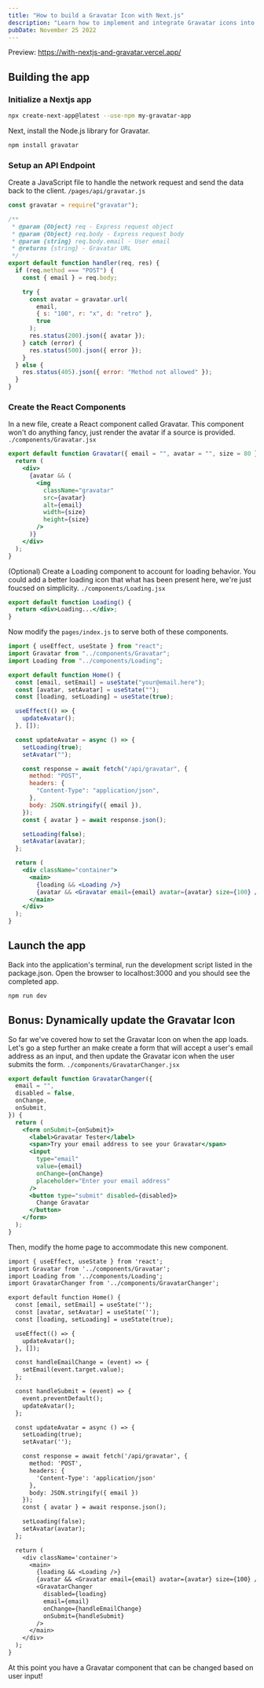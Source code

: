 ```yaml
---
title: "How to build a Gravatar Icon with Next.js"
description: "Learn how to implement and integrate Gravatar icons into your Next.js application. This tutorial shows you how to create a reusable Gravatar component for displaying user profile images."
pubDate: November 25 2022
---
```


Preview: https://with-nextjs-and-gravatar.vercel.app/

## Building the app

### Initialize a Nextjs app

```sh
npx create-next-app@latest --use-npm my-gravatar-app
```

Next, install the Node.js library for Gravatar.

```sh
npm install gravatar
```

### Setup an API Endpoint

Create a JavaScript file to handle the network request and send the data back to the client. `/pages/api/gravatar.js`

```js
const gravatar = require("gravatar");

/**
 * @param {Object} req - Express request object
 * @param {Object} req.body - Express request body
 * @param {string} req.body.email - User email
 * @returns {string} - Gravatar URL
 */
export default function handler(req, res) {
  if (req.method === "POST") {
    const { email } = req.body;

    try {
      const avatar = gravatar.url(
        email,
        { s: "100", r: "x", d: "retro" },
        true
      );
      res.status(200).json({ avatar });
    } catch (error) {
      res.status(500).json({ error });
    }
  } else {
    res.status(405).json({ error: "Method not allowed" });
  }
}
```

### Create the React Components

In a new file, create a React component called Gravatar. This component won't do anything fancy, just render the avatar if a source is provided. `./components/Gravatar.jsx`

```jsx
export default function Gravatar({ email = "", avatar = "", size = 80 }) {
  return (
    <div>
      {avatar && (
        <img
          className="gravatar"
          src={avatar}
          alt={email}
          width={size}
          height={size}
        />
      )}
    </div>
  );
}
```

(Optional) Create a Loading component to account for loading behavior. You could add a better loading icon that what has been present here, we're just foucsed on simplicity. `./components/Loading.jsx`

```jsx
export default function Loading() {
  return <div>Loading...</div>;
}
```

Now modify the `pages/index.js` to serve both of these components.

```jsx
import { useEffect, useState } from "react";
import Gravatar from "../components/Gravatar";
import Loading from "../components/Loading";

export default function Home() {
  const [email, setEmail] = useState("your@email.here");
  const [avatar, setAvatar] = useState("");
  const [loading, setLoading] = useState(true);

  useEffect(() => {
    updateAvatar();
  }, []);

  const updateAvatar = async () => {
    setLoading(true);
    setAvatar("");

    const response = await fetch("/api/gravatar", {
      method: "POST",
      headers: {
        "Content-Type": "application/json",
      },
      body: JSON.stringify({ email }),
    });
    const { avatar } = await response.json();

    setLoading(false);
    setAvatar(avatar);
  };

  return (
    <div className="container">
      <main>
        {loading && <Loading />}
        {avatar && <Gravatar email={email} avatar={avatar} size={100} />}
      </main>
    </div>
  );
}
```

## Launch the app

Back into the application's terminal, run the development script listed in the package.json. Open the browser to localhost:3000 and you should see the completed app.

```sh
npm run dev
```

## Bonus: Dynamically update the Gravatar Icon

So far we've covered how to set the Gravatar Icon on when the app loads. Let's go a step further an make create a form that will accept a user's email address as an input, and then update the Gravatar icon when the user submits the form. `./components/GravatarChanger.jsx`

```jsx
export default function GravatarChanger({
  email = "",
  disabled = false,
  onChange,
  onSubmit,
}) {
  return (
    <form onSubmit={onSubmit}>
      <label>Gravatar Tester</label>
      <span>Try your email address to see your Gravatar</span>
      <input
        type="email"
        value={email}
        onChange={onChange}
        placeholder="Enter your email address"
      />
      <button type="submit" disabled={disabled}>
        Change Gravatar
      </button>
    </form>
  );
}
```

Then, modify the home page to accommodate this new component.

```diff
import { useEffect, useState } from 'react';
import Gravatar from '../components/Gravatar';
import Loading from '../components/Loading';
import GravatarChanger from '../components/GravatarChanger';

export default function Home() {
  const [email, setEmail] = useState('');
  const [avatar, setAvatar] = useState('');
  const [loading, setLoading] = useState(true);

  useEffect(() => {
    updateAvatar();
  }, []);

  const handleEmailChange = (event) => {
    setEmail(event.target.value);
  };

  const handleSubmit = (event) => {
    event.preventDefault();
    updateAvatar();
  };

  const updateAvatar = async () => {
    setLoading(true);
    setAvatar('');

    const response = await fetch('/api/gravatar', {
      method: 'POST',
      headers: {
        'Content-Type': 'application/json'
      },
      body: JSON.stringify({ email })
    });
    const { avatar } = await response.json();

    setLoading(false);
    setAvatar(avatar);
  };

  return (
    <div className='container'>
      <main>
        {loading && <Loading />}
        {avatar && <Gravatar email={email} avatar={avatar} size={100} />}
        <GravatarChanger
          disabled={loading}
          email={email}
          onChange={handleEmailChange}
          onSubmit={handleSubmit}
        />
      </main>
    </div>
  );
}
```

At this point you have a Gravatar component that can be changed based on user input!
